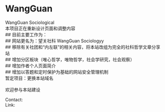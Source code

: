 # WangGuan
WangGuan Sociological
<br>本项目正在重新设计页面和调整内容
<br>## 目前主要工作为：
<br>## 网站更名为：望关社科 WangGuan Sociologyy
<br>## 移除有关社团和“内左联”的相关内容，将本站改组为完全的社科哲学文章分享站
<br>## 增加分区板块（唯心哲学，唯物哲学，社会学研究，社会观察）
<br>## 增加作者个人页面简介
<br>## 增加以答题和定时保护为基础的网站安全管理机制
<br>暂定项目：更换本站域名
<br>
<br>欢迎参与本站建设
<div style="height:auto;weight:100%;border-radius:5px;">
  Contact:
  <br>Link:<a href=""></a>
</div>
